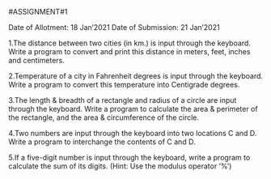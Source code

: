 #ASSIGNMENT#1

Date of Allotment: 18 Jan’2021                                Date of Submission: 21 Jan’2021

1.The distance between two cities (in km.) is input through the keyboard. Write a program to convert and print this distance in meters, feet, inches and centimeters.
 
2.Temperature of a city in Fahrenheit degrees is input through the keyboard. Write a program to convert this temperature into Centigrade degrees.

3.The length & breadth of a rectangle and radius of a circle are input through the keyboard. Write a program to calculate the area & perimeter of the rectangle, and the area & circumference of the circle.
 
4.Two numbers are input through the keyboard into two locations C and D. Write a program to interchange the contents of C and D.

5.If a five-digit number is input through the keyboard, write a program to calculate the sum of its digits. (Hint: Use the modulus operator ‘%’)

